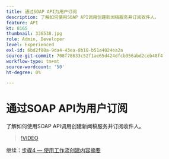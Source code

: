 ```yaml
---
title: 通过SOAP API为用户订阅
description: 了解如何使用SOAP API调用创建新闻稿服务并订阅收件人。
feature: API
kt: 8165
thumbnail: 336538.jpg
role: Admin, Developer
level: Experienced
exl-id: 6bd2f88a-9da4-43ea-8b18-b51a4024ea2a
source-git-commit: 708f78633c52f1ae65d424dfcb956abd2ceb48f4
workflow-type: tm+mt
source-wordcount: '50'
ht-degree: 0%

---
```


# 通过SOAP API为用户订阅

了解如何使用SOAP API调用创建新闻稿服务并订阅收件人。

>[!VIDEO](https://video.tv.adobe.com/v/336538?quality=12)

继续：[步骤4 — 使用工作流创建内容摘要](/help/process-management/create-a-content-digest/create-a-content-digest-overview.md)
